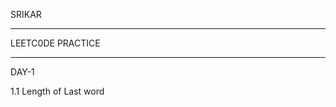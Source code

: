 SRIKAR
________________________________________________________________________________________________________________________________________________________________________________________________________________________

LEETC0DE PRACTICE
________________________________________________________________________________________________________________________________________________________________________________________________________________________

DAY-1

1.1 Length of Last word 
